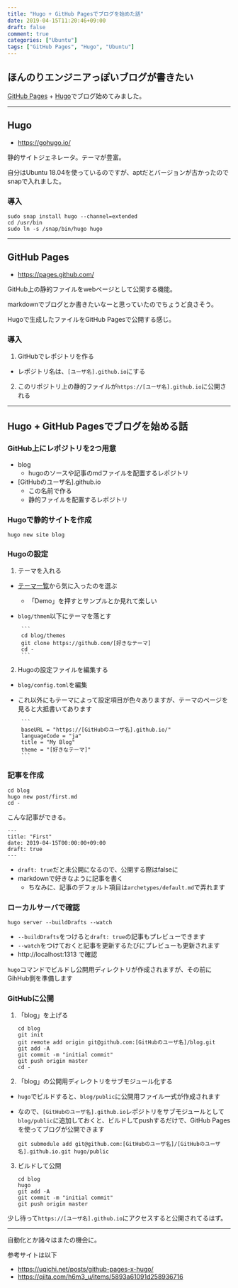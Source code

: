```yaml
---
title: "Hugo + GitHub Pagesでブログを始めた話"
date: 2019-04-15T11:20:46+09:00
draft: false
comment: true
categories: ["Ubuntu"]
tags: ["GitHub Pages", "Hugo", "Ubuntu"]
---
```


## ほんのりエンジニアっぽいブログが書きたい

[GitHub Pages](https://pages.github.com/) + [Hugo](https://gohugo.io/)でブログ始めてみました。

___

## Hugo

- https://gohugo.io/

静的サイトジェネレータ。テーマが豊富。

自分はUbuntu 18.04を使っているのですが、aptだとバージョンが古かったのでsnapで入れました。

### 導入

```
sudo snap install hugo --channel=extended
cd /usr/bin
sudo ln -s /snap/bin/hugo hugo
```

___

## GitHub Pages

- https://pages.github.com/

GitHub上の静的ファイルをwebページとして公開する機能。

markdownでブログとか書きたいなーと思っていたのでちょうど良さそう。

Hugoで生成したファイルをGitHub Pagesで公開する感じ。

### 導入

1. GitHubでレポジトリを作る
 - レポジトリ名は、`[ユーザ名].github.io`にする
2. このリポジトリ上の静的ファイルが`https://[ユーザ名].github.io`に公開される

___

## Hugo + GitHub Pagesでブログを始める話

### GitHub上にレポジトリを2つ用意
 - blog
     - hugoのソースや記事のmdファイルを配置するレポジトリ
 - [GitHubのユーザ名].github.io
     - この名前で作る
     - 静的ファイルを配置するレポジトリ

### Hugoで静的サイトを作成

```
hugo new site blog
```

### Hugoの設定

1. テーマを入れる
 - [テーマ一覧](https://themes.gohugo.io/)から気に入ったのを選ぶ
     - 「Demo」を押すとサンプルとか見れて楽しい
 - `blog/thmem`以下にテーマを落とす

        ```
        cd blog/themes
        git clone https://github.com/[好きなテーマ]
        cd -
        ```

2. Hugoの設定ファイルを編集する
 - `blog/config.toml`を編集
 - これ以外にもテーマによって設定項目が色々ありますが、テーマのページを見ると大抵書いてあります

        ```
        baseURL = "https://[GitHubのユーザ名].github.io/"
        languageCode = "ja"
        title = "My Blog"
        theme = "[好きなテーマ]"
        ```

### 記事を作成

```
cd blog
hugo new post/first.md
cd -
```

こんな記事ができる。

```
---
title: "First"
date: 2019-04-15T00:00:00+09:00
draft: true
---
```

 - `draft: true`だと未公開になるので、公開する際はfalseに
 - markdownで好きなように記事を書く
     - ちなみに、記事のデフォルト項目は`archetypes/default.md`で弄れます

### ローカルサーバで確認

`hugo server --buildDrafts --watch`

 - `--buildDrafts`をつけると`draft: true`の記事もプレビューできます
 - `--watch`をつけておくと記事を更新するたびにプレビューも更新されます
 - http://localhost:1313 で確認

 `hugo`コマンドでビルドし公開用ディレクトリが作成されますが、その前にGihHub側を準備します

### GitHubに公開

1. 「blog」を上げる

    ```
    cd blog
    git init
    git remote add origin git@github.com:[GitHubのユーザ名]/blog.git
    git add -A
    git commit -m "initial commit"
    git push origin master
    cd -
    ```

2. 「blog」の公開用ディレクトリをサブモジュール化する
 - `hugo`でビルドすると、`blog/public`に公開用ファイル一式が作成されます
 - なので、`[GitHubのユーザ名].github.io`レポジトリをサブモジュールとして`blog/public`に追加しておくと、ビルドしてpushするだけで、GitHub Pagesを使ってブログが公開できます

    ```
    git submodule add git@github.com:[GitHubのユーザ名]/[GitHubのユーザ名].github.io.git hugo/public
    ```

3. ビルドして公開

    ```
    cd blog
    hugo
    git add -A
    git commit -m "initial commit"
    git push origin master
    ```

少し待って`https://[ユーザ名].github.io`にアクセスすると公開されてるはず。

___

自動化とか諸々はまたの機会に。

参考サイトは以下

- https://uqichi.net/posts/github-pages-x-hugo/
- https://qiita.com/h6m3_u/items/5893a61091d258936716
